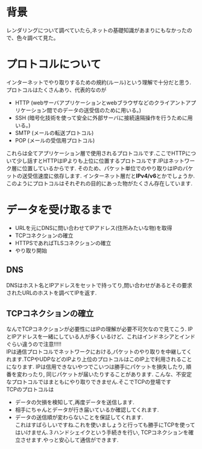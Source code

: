 # 背景
レンダリングについて調べていたら,ネットの基礎知識があまりにもなかったので、色々調べて見た。

# プロトコルについて
インターネットでやり取りするための規約(ルール)という理解で十分だと思う.
プロトコルはたくさんあり、代表的なのが

- HTTP (webサーバアプリケーションとwebブラウザなどのクライアントアプリケーション間でのデータの送受信のために用いる。)
- SSH (暗号化技術を使って安全に外部サーバに接続遠隔操作を行うために用いる。)
- SMTP (メールの転送プロトコル)
- POP (メールの受信用プロトコル)  

これらは全てアプリケーション層で使用されるプロトコルです.ここでHTTPについて少し話すとHTTPはIPよりも上位に位置するプロトコルです.IPはネットワーク層に位置しているからです.
そのため、パケット単位でのやり取りはIPのパケットの送受信速度に依存します.
インターネット層だと**IPv4/v6**とかでしょうか.このようにプロトコルはそれぞれの目的にあった物がたくさん存在しています.

# データを受け取るまで
- URLを元にDNSに問い合わせてIPアドレス(住所みたいな物)を取得 
- TCPコネクションの確立
- HTTPSであればTLSコネクションの確立
- やり取り開始

## DNS
DNSはホスト名とIPアドレスをセットで持ってり,問い合わせがあるとその要求されたURLのホストを調べてIPを返す.

## TCPコネクションの確立
なんでTCPコネクションが必要性にはIPの理解が必要不可欠なので見てこう.
IPとIPアドレスを一緒にしている人が多くいるけど、これはインドネシアとインドぐらい違うので注意!!!!!  
IPは通信プロトコルでネットワークにおける,パケットのやり取りを中継してくれます.TCPやUDPなどのIPより上位のプロトコルはこのIP上で利用されることになります.
IPは信用できないやつでこいつは勝手にパケットを損失したり, 順番を変わったり, 同じパケットが届いたりすることがあります.
こんな、不安定なプロトコルではまともにやり取りできません.そこでTCPの登場です  
TCPのプロトコルは
- データの欠損を検知して,再度データを送信します.
- 相手にちゃんとデータが行き届いているか確認してくれます.
- データの送信順が変わらないことを保証してくれます.  
これはすばらしいですね.これを使いましょうと行っても勝手にTCPを使ってはいけません.３ハンドシェイクという手続きを行い, TCPコネクションを確立させます.やっと安心して通信ができます.
